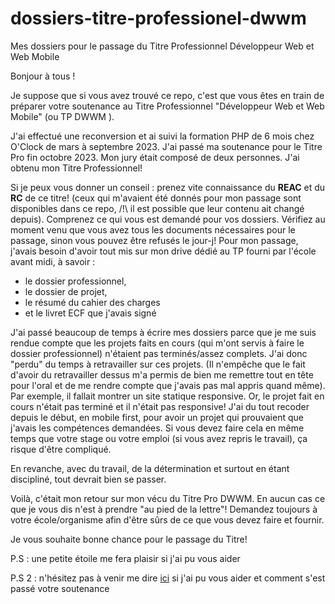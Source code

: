 # dossiers-titre-professionel-dwwm
Mes dossiers pour le passage du Titre Professionnel Développeur Web et Web Mobile

Bonjour à tous !

Je suppose que si vous avez trouvé ce repo, c'est que vous êtes en train de préparer votre soutenance au Titre Professionnel "Développeur Web et Web Mobile" (ou TP DWWM ).

J'ai effectué une reconversion et ai suivi la formation PHP de 6 mois chez O'Clock de mars à septembre 2023. J'ai passé ma soutenance pour le Titre Pro fin octobre 2023.
Mon jury était composé de deux personnes.
J'ai obtenu mon Titre Professionnel!

Si je peux vous donner un conseil : prenez vite connaissance du **REAC** et du **RC** de ce titre! (ceux qui m'avaient été donnés pour mon passage sont disponibles dans ce repo, /!\ il est possible que leur contenu ait changé depuis). 
Comprenez ce qui vous est demandé pour vos dossiers. 
Vérifiez au moment venu que vous avez tous les documents nécessaires pour le passage, sinon vous pouvez être refusés le jour-j! 
Pour mon passage, j'avais besoin d'avoir tout mis sur mon drive dédié au TP fourni par l'école avant midi, à savoir : 
- le dossier professionnel, 
- le dossier de projet, 
- le résumé du cahier des charges 
- et le livret ECF que j'avais signé


J'ai passé beaucoup de temps à écrire mes dossiers parce que je me suis rendue compte que les projets faits en cours (qui m'ont servis à faire le dossier professionnel) n'étaient pas terminés/assez complets. J'ai donc "perdu" du temps à retravailler sur ces projets. (Il n'empêche que le fait d'avoir du retravailler dessus m'a permis de bien me remettre tout en tête pour l'oral et de me rendre compte que j'avais pas mal appris quand même). Par exemple, il fallait montrer un site statique responsive. Or, le projet fait en cours n'était pas terminé et il n'était pas responsive! J'ai du tout recoder depuis le début, en mobile first, pour avoir un projet qui prouvaient que j'avais les compétences demandées. Si vous devez faire cela en même temps que votre stage ou votre emploi (si vous avez repris le travail), ça risque d'être compliqué.

En revanche, avec du travail, de la détermination et surtout en étant discipliné, tout devrait bien se passer.

Voilà, c'était mon retour sur mon vécu du Titre Pro DWWM. En aucun cas ce que je vous dis n'est à prendre "au pied de la lettre"! Demandez toujours à votre école/organisme afin d'être sûrs de ce que vous devez faire et fournir.

Je vous souhaite bonne chance pour le passage du Titre!

P.S : une petite étoile me fera plaisir si j'ai pu vous aider

P.S 2 : n'hésitez pas à venir me dire [ici](www.linkedin.com/in/marie-malnoury-webdeveloper-videographer) si j'ai pu vous aider et comment s'est passé votre soutenance
